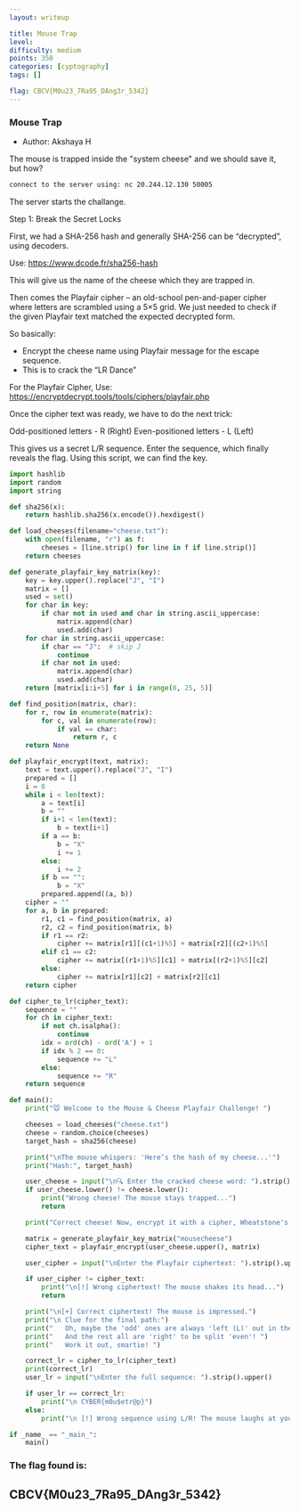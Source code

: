 ```yaml
---
layout: writeup

title: Mouse Trap
level:
difficulty: medium
points: 350
categories: [cyptography]
tags: []

flag: CBCV{M0u23_7Ra95_DAng3r_5342}
---
```


### Mouse Trap

* Author: Akshaya H

The mouse is trapped inside the "system cheese" and we should save it, but how?

```bash
connect to the server using: nc 20.244.12.130 50005
```

The server starts the challange.

Step 1: Break the Secret Locks

First, we had a SHA-256 hash and generally SHA-256 can be “decrypted”, using decoders.

Use: https://www.dcode.fr/sha256-hash

This will give us the name of the cheese which they are trapped in.

Then comes the Playfair cipher – an old-school pen-and-paper cipher where letters are scrambled using a 5×5 grid. We just needed to check if the given Playfair text matched the expected decrypted form.

So basically:

- Encrypt the cheese name using Playfair message for the escape sequence.
- This is to crack the “LR Dance”

For the Playfair Cipher,
Use: https://encryptdecrypt.tools/tools/ciphers/playfair.php

Once the cipher text was ready, we have to do the next trick:

Odd-positioned letters - R (Right)
Even-positioned letters - L (Left)

This gives us a secret L/R sequence.
Enter the sequence, which finally reveals the flag.
Using this script, we can find the key.

```python
import hashlib
import random
import string

def sha256(x): 
    return hashlib.sha256(x.encode()).hexdigest()

def load_cheeses(filename="cheese.txt"):
    with open(filename, "r") as f:
        cheeses = [line.strip() for line in f if line.strip()]
    return cheeses

def generate_playfair_key_matrix(key):
    key = key.upper().replace("J", "I")  
    matrix = []
    used = set()
    for char in key:
        if char not in used and char in string.ascii_uppercase:
            matrix.append(char)
            used.add(char)
    for char in string.ascii_uppercase:
        if char == "J":  # skip J
            continue
        if char not in used:
            matrix.append(char)
            used.add(char)
    return [matrix[i:i+5] for i in range(0, 25, 5)]

def find_position(matrix, char):
    for r, row in enumerate(matrix):
        for c, val in enumerate(row):
            if val == char:
                return r, c
    return None

def playfair_encrypt(text, matrix):
    text = text.upper().replace("J", "I")
    prepared = []
    i = 0
    while i < len(text):
        a = text[i]
        b = ""
        if i+1 < len(text):
            b = text[i+1]
        if a == b:
            b = "X"
            i += 1
        else:
            i += 2
        if b == "":
            b = "X"
        prepared.append((a, b))
    cipher = ""
    for a, b in prepared:
        r1, c1 = find_position(matrix, a)
        r2, c2 = find_position(matrix, b)
        if r1 == r2:  
            cipher += matrix[r1][(c1+1)%5] + matrix[r2][(c2+1)%5]
        elif c1 == c2:
            cipher += matrix[(r1+1)%5][c1] + matrix[(r2+1)%5][c2]
        else:  
            cipher += matrix[r1][c2] + matrix[r2][c1]
    return cipher

def cipher_to_lr(cipher_text):
    sequence = ""
    for ch in cipher_text:
        if not ch.isalpha():
            continue
        idx = ord(ch) - ord('A') + 1
        if idx % 2 == 0:
            sequence += "L"
        else:
            sequence += "R"
    return sequence

def main():
    print("🐭 Welcome to the Mouse & Cheese Playfair Challenge! ")

    cheeses = load_cheeses("cheese.txt")
    cheese = random.choice(cheeses)
    target_hash = sha256(cheese)

    print("\nThe mouse whispers: 'Here’s the hash of my cheese...'")
    print("Hash:", target_hash)

    user_cheese = input("\n🔍 Enter the cracked cheese word: ").strip()
    if user_cheese.lower() != cheese.lower():
        print("Wrong cheese! The mouse stays trapped...")
        return

    print("Correct cheese! Now, encrypt it with a cipher, Wheatstone's friend loved to play so much...")

    matrix = generate_playfair_key_matrix("mousecheese")
    cipher_text = playfair_encrypt(user_cheese.upper(), matrix)

    user_cipher = input("\nEnter the Playfair ciphertext: ").strip().upper()

    if user_cipher != cipher_text:
        print("\n[!] Wrong ciphertext! The mouse shakes its head...")
        return

    print("\n[+] Correct ciphertext! The mouse is impressed.")
    print("\n Clue for the final path:")
    print("   Oh, maybe the 'odd' ones are always 'left (L)' out in the list.")
    print("   And the rest all are 'right' to be split 'even'! ")
    print("   Work it out, smartie! ")

    correct_lr = cipher_to_lr(cipher_text)
    print(correct_lr)
    user_lr = input("\nEnter the full sequence: ").strip().upper()

    if user_lr == correct_lr:
        print("\n CYBER{m0u$etr@p}")
    else:
        print("\n [!] Wrong sequence using L/R! The mouse laughs at your attempt...")

if _name_ == "_main_":
    main()
```

### The flag found is:
## CBCV{M0u23_7Ra95_DAng3r_5342}
